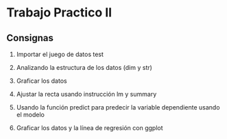# Trabajo Practico II

## Consignas

1. Importar el juego de datos test

2. Analizando la estructura de los datos (dim y str)

3. Graficar los datos

4. Ajustar la recta usando instrucción lm y summary

5. Usando la función predict para predecir la variable dependiente usando el modelo

6. Graficar los datos y la línea de regresión con ggplot
